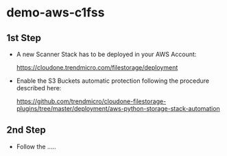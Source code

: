 # demo-aws-c1fss

## 1st Step
- A new Scanner Stack has to be deployed in your AWS Account:

  https://cloudone.trendmicro.com/filestorage/deployment

- Enable the S3 Buckets automatic protection following the procedure described here:

  https://github.com/trendmicro/cloudone-filestorage-plugins/tree/master/deployment/aws-python-storage-stack-automation

## 2nd Step
- Follow the .....
